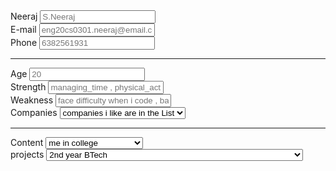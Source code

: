 <form action="portfolio.html" method="post">
    <div class="Name">
      <label for="name">Neeraj</label>
      <input type="text" id="name" name="my_name" placeholder="S.Neeraj" pattern=[A-Z\sa-z]{3,20} required>
    </div>
    <div class="Email">
      <label for="email">E-mail</label>
      <input type="email" id="email" name="my_email" placeholder="eng20cs0301.neeraj@email.com" required>
    </div>
    <div class="phone number">
      <label for="phone">Phone</label>
      <input type="tel" id="phone" name="my_phone" placeholder="6382561931" pattern=(\d{3})-?\s?(\d{3})-?\s?(\d{4}) required>
    </div>
    <hr>
    <div class="age">
      <label for="Age">Age</label>
      <input type="number" id="age" name="current_age" placeholder="20" min="1" required>
    </div>
    <div class="strengths">
      <label for="strength">Strength</label>
      <input type="char" id="strength" placeholder="managing_time , physical_activities , understanding_things , communication , fast_learner , logical_thinking"  min="0" required>
    </div>
    <div class="weakness">
      <label for="weakness">Weakness</label>
      <input type="char" placeholder="face difficulty when i code , bad handwriting" name="weakness" required>
    </div>
    <div class="interested_companies">
      <label for="companies">Companies</label>
      <select id="companies" name="company" required>
          <option value="">companies i like are in the List</option>
          <option value="1st_preference">google</option>
          <option value="2nd_preference">microsoft</option>
          <option value="3rd_preference">amazon</option>
      </select>
    </div>
    <hr>
    <div class="college">
        <label for="college">Content</label>
        <select id="college" name="college" required>
            <option value="">me in college</option>
            <option value="program">Btech</option>
            <option value="course">cse</option>
            <option value="Aim">FullStackDevelopment</option>
        </select>
     <div class="projects">
        <label for ="projects">projects</label>
        <select id="projects" name="classification of diabetic retinopathy using CNN and deep learning" required>
            <option value ="year">2nd year BTech</option>
            <option value ="">project name</option>
            <option value ="">classification of diabetic retinopathy using CNN and deep learning</option>
        </select>
    
  </form>
